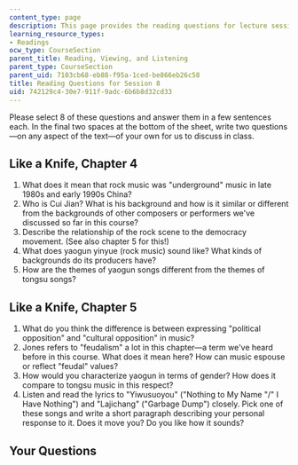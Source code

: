 ```yaml
---
content_type: page
description: This page provides the reading questions for lecture session 8.
learning_resource_types:
- Readings
ocw_type: CourseSection
parent_title: Reading, Viewing, and Listening
parent_type: CourseSection
parent_uid: 7103cb68-eb88-f95a-1ced-be866eb26c58
title: Reading Questions for Session 8
uid: 742129c4-30e7-911f-9adc-6b6b8d32cd33
---
```


Please select 8 of these questions and answer them in a few sentences each. In the final two spaces at the bottom of the sheet, write two questions—on any aspect of the text—of your own for us to discuss in class.

Like a Knife, Chapter 4
-----------------------

1.  What does it mean that rock music was "underground" music in late 1980s and early 1990s China?
2.  Who is Cui Jian? What is his background and how is it similar or different from the backgrounds of other composers or performers we've discussed so far in this course?
3.  Describe the relationship of the rock scene to the democracy movement. (See also chapter 5 for this!)
4.  What does yaogun yinyue (rock music) sound like? What kinds of backgrounds do its producers have?
5.  How are the themes of yaogun songs different from the themes of tongsu songs?

Like a Knife, Chapter 5
-----------------------

1.  What do you think the difference is between expressing "political opposition" and "cultural opposition" in music?
2.  Jones refers to "feudalism" a lot in this chapter—a term we've heard before in this course. What does it mean here? How can music espouse or reflect "feudal" values?
3.  How would you characterize yaogun in terms of gender? How does it compare to tongsu music in this respect?
4.  Listen and read the lyrics to "Yiwusuoyou" ("Nothing to My Name "/" I Have Nothing") and "Lajichang" ("Garbage Dump") closely. Pick one of these songs and write a short paragraph describing your personal response to it. Does it move you? Do you like how it sounds?

Your Questions
--------------